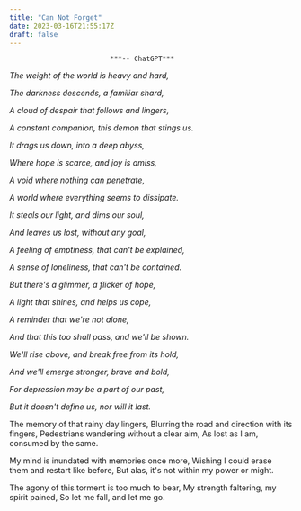```yaml
---
title: "Can Not Forget"
date: 2023-03-16T21:55:17Z
draft: false
---
```

                             ***-- ChatGPT***
*The weight of the world is heavy and hard,*

*The darkness descends, a familiar shard,*

*A cloud of despair that follows and lingers,*

*A constant companion, this demon that stings us.*

*It drags us down, into a deep abyss,*

*Where hope is scarce, and joy is amiss,*

*A void where nothing can penetrate,*

*A world where everything seems to dissipate.*

*It steals our light, and dims our soul,*

*And leaves us lost, without any goal,*

*A feeling of emptiness, that can't be explained,*

*A sense of loneliness, that can't be contained.*

*But there's a glimmer, a flicker of hope,*

*A light that shines, and helps us cope,*

*A reminder that we're not alone,*

*And that this too shall pass, and we'll be shown.*

*We'll rise above, and break free from its hold,*

*And we'll emerge stronger, brave and bold,*

*For depression may be a part of our past,*

*But it doesn't define us, nor will it last.*



The memory of that rainy day lingers,
Blurring the road and direction with its fingers,
Pedestrians wandering without a clear aim,
As lost as I am, consumed by the same.

My mind is inundated with memories once more,
Wishing I could erase them and restart like before,
But alas, it's not within my power or might.

The agony of this torment is too much to bear,
My strength faltering, my spirit pained,
So let me fall, and let me go.